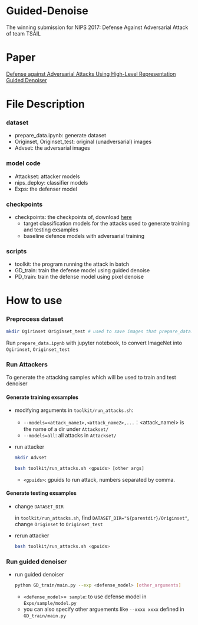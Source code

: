# Guided-Denoise

The winning submission for NIPS 2017: Defense Against Adversarial Attack of team TSAIL

# Paper 

[Defense against Adversarial Attacks Using High-Level Representation Guided Denoiser](https://arxiv.org/abs/1712.02976)

# File Description

### dataset

- prepare_data.ipynb: generate dataset
- Originset, Originset_test: original (unadversarial) images
- Advset: the adversarial images

### model code

- Attackset: attacker models
- nips_deploy: classifier models
- Exps: the defenser model

### checkpoints

- checkpoints: the checkpoints of, download [here](https://pan.baidu.com/s/1kVzP9nL)
  - target classification models for the attacks used to generate training and testing exsamples
  - baseline defence models with adversarial training

### scripts

- toolkit: the program running the attack in batch
- GD_train: train the defense model using guided denoise
- PD_train: train the defense model using pixel denoise

# How to use

### Preprocess dataset

```bash
mkdir Ogirinset Originset_test # used to save images that prepare_data.ipynb will use 
```

Run `prepare_data.ipynb` with jupyter notebook, to convert ImageNet into `Ogirinset`, `Originset_test`

### Run Attackers

To generate the attacking samples which will be used to train and test denoiser

#### Generate training exsamples

- modifying arguments in `toolkit/run_attacks.sh`:

  - `--models=<attack_name1>,<attack_name2>,...`：<attack_namei> is the name of a dir under `Attackset/`
  - `--models=all`: all attacks in `Attackset/`

- run attacker

  ```bash
  mkdir Advset
  ```

  ```bash
  bash toolkit/run_attacks.sh <gpuids> [other args]
  ```

  - `<gpuids>`: gpuids to run attack, numbers separated by comma. 

#### Generate testing exsamples

- change `DATASET_DIR`

  in `toolkit/run_attacks.sh`, find  `DATASET_DIR="${parentdir}/Originset"`,  change `Originset` to `Originset_test`

- rerun attacker

  ```bash
  bash toolkit/run_attacks.sh <gpuids>
  ```

### Run guided denoiser

- run  guided denoiser

  ```bash
  python GD_train/main.py --exp <defense_model> [other_arguments]
  ```

  - `<defense_model>`=` sample`: to use defense model in  `Exps/sample/model.py`
  - you can also specify other arguements like `--xxxx xxxx` defined in  `GD_train/main.py`

